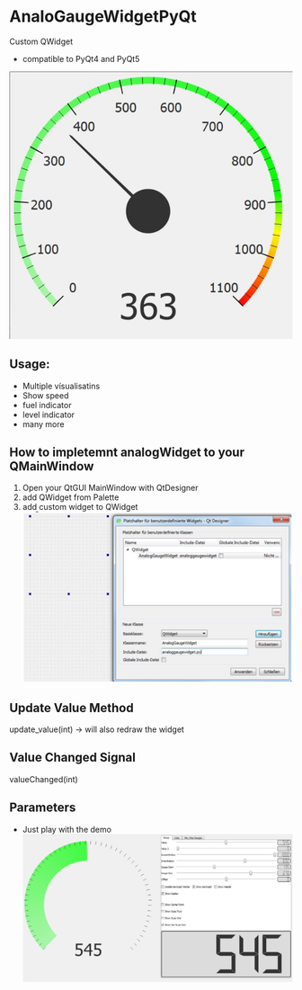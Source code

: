 # AnaloGaugeWidgetPyQt

Custom QWidget 
- compatible to PyQt4 and PyQt5

![AnalogGaugeWidgetDemo Image](img/AnalogGaugeWidgetDemo.JPG?raw=true "AnalogGaugeWidgetDemo")

## Usage:
- Multiple vísualisatins
- Show speed
- fuel indicator
- level indicator
- many more

## How to impletemnt analogWidget to your QMainWindow
1. Open your QtGUI MainWindow with QtDesigner
2. add QWidget from Palette
3. add custom widget to QWidget
![AnalogGaugeWidgetDemo Image](img/3._Add_custom_widget.JPG?raw=true "Add custom widget")

## Update Value Method
update_value(int) -> will also redraw the widget

## Value Changed Signal
valueChanged(int)

## Parameters
- Just play with the demo
![AnalogGaugeWidgetDemo Image](img/Example_without_needle.JPG?raw=true "Add custom widget")
